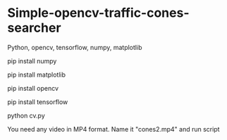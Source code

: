 # Simple-opencv-traffic-cones-searcher
Python, opencv, tensorflow, numpy, matplotlib

pip install numpy

pip install matplotlib

pip install opencv

pip install tensorflow

python cv.py


You need any video in MP4 format. Name it "cones2.mp4" and run script
